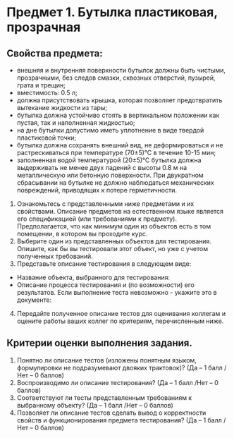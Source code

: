 # Предмет 1. Бутылка пластиковая, прозрачная

## Свойства предмета:

+ внешняя и внутренняя поверхности бутылок должны быть чистыми, прозрачными, без следов смазки, сквозных отверстий,
  пузырей, грата и трещин;
+ вместимость: 0.5 л;
+ должна присутствовать крышка, которая позволяет предотвратить вытекание жидкости из тары;
+ бутылка должна устойчиво стоять в вертикальном положении как пустая, так и наполненная жидкостью;
+ на дне бутылки допустимо иметь уплотнение в виде твердой пластиковой точки;
+ бутылка должна сохранять внешний вид, не деформироваться и не растрескиваться при температуре (70±5)°С в течение 10-15
  мин;
+ заполненная водой температурой (20±5)°С бутылка должна выдерживать не менее двух падений с высоты 0.8 м на
  металлическую или бетонную поверхности. При двукратном сбрасывании на бутылке не должно наблюдаться механических
  повреждений, приводящих к потере герметичности.

1. Ознакомьтесь с представленными ниже предметами и их свойствами. Описание предметов на естественном языке является его
   спецификацией (или требованиями к предмету). Предполагается, что как минимум один из объектов есть в том помещении, в
   котором вы проходите курс.
2. Выберите один из представленных объектов для тестирования. Опишите, как бы вы тестировали этот объект, но уже с
   учетом полученных требований.
3. Представьте описание тестирования в следующем виде:

+ Название объекта, выбранного для тестирования:
+ Описание процесса тестирования и (по возможности) его результатов. Если выполнение теста невозможно - укажите это в
  документе:

4. Передайте полученное описание тестов для оценивания коллегам и оцените работы ваших коллег по критериям,
   перечисленным ниже.

## Критерии оценки выполнения задания.

1. Понятно ли описание тестов (изложены понятным языком, формулировки не подразумевают двояких трактовок)? (Да – 1 балл
   /Нет – 0 баллов)
2. Воспроизводимо ли описание тестирования? (Да – 1 балл /Нет – 0 баллов)
3. Соответствуют ли тесты представленным требованиям к выбранному объекту? (Да – 1 балл /Нет – 0 баллов)
4. Позволяет ли описание тестов сделать вывод о корректности свойств и функционирования предмета тестирования? (Да – 1
   балл /Нет – 0 баллов)

